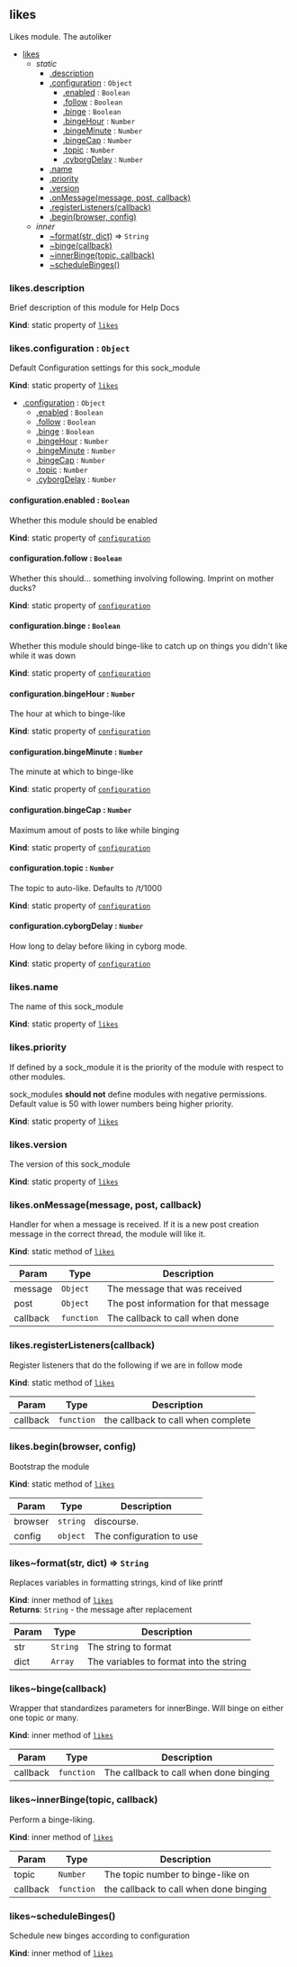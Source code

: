 <a name="module_likes"></a>
## likes
Likes module. The  autoliker


* [likes](#module_likes)
  * _static_
    * [.description](#module_likes.description)
    * [.configuration](#module_likes.configuration) : <code>Object</code>
      * [.enabled](#module_likes.configuration.enabled) : <code>Boolean</code>
      * [.follow](#module_likes.configuration.follow) : <code>Boolean</code>
      * [.binge](#module_likes.configuration.binge) : <code>Boolean</code>
      * [.bingeHour](#module_likes.configuration.bingeHour) : <code>Number</code>
      * [.bingeMinute](#module_likes.configuration.bingeMinute) : <code>Number</code>
      * [.bingeCap](#module_likes.configuration.bingeCap) : <code>Number</code>
      * [.topic](#module_likes.configuration.topic) : <code>Number</code>
      * [.cyborgDelay](#module_likes.configuration.cyborgDelay) : <code>Number</code>
    * [.name](#module_likes.name)
    * [.priority](#module_likes.priority)
    * [.version](#module_likes.version)
    * [.onMessage(message, post, callback)](#module_likes.onMessage)
    * [.registerListeners(callback)](#module_likes.registerListeners)
    * [.begin(browser, config)](#module_likes.begin)
  * _inner_
    * [~format(str, dict)](#module_likes..format) ⇒ <code>String</code>
    * [~binge(callback)](#module_likes..binge)
    * [~innerBinge(topic, callback)](#module_likes..innerBinge)
    * [~scheduleBinges()](#module_likes..scheduleBinges)

<a name="module_likes.description"></a>
### likes.description
Brief description of this module for Help Docs

**Kind**: static property of <code>[likes](#module_likes)</code>  
<a name="module_likes.configuration"></a>
### likes.configuration : <code>Object</code>
Default Configuration settings for this sock_module

**Kind**: static property of <code>[likes](#module_likes)</code>  

  * [.configuration](#module_likes.configuration) : <code>Object</code>
    * [.enabled](#module_likes.configuration.enabled) : <code>Boolean</code>
    * [.follow](#module_likes.configuration.follow) : <code>Boolean</code>
    * [.binge](#module_likes.configuration.binge) : <code>Boolean</code>
    * [.bingeHour](#module_likes.configuration.bingeHour) : <code>Number</code>
    * [.bingeMinute](#module_likes.configuration.bingeMinute) : <code>Number</code>
    * [.bingeCap](#module_likes.configuration.bingeCap) : <code>Number</code>
    * [.topic](#module_likes.configuration.topic) : <code>Number</code>
    * [.cyborgDelay](#module_likes.configuration.cyborgDelay) : <code>Number</code>

<a name="module_likes.configuration.enabled"></a>
#### configuration.enabled : <code>Boolean</code>
Whether this module should be enabled

**Kind**: static property of <code>[configuration](#module_likes.configuration)</code>  
<a name="module_likes.configuration.follow"></a>
#### configuration.follow : <code>Boolean</code>
Whether this should... something involving following. Imprint on mother ducks?

**Kind**: static property of <code>[configuration](#module_likes.configuration)</code>  
<a name="module_likes.configuration.binge"></a>
#### configuration.binge : <code>Boolean</code>
Whether this module should binge-like to catch up on things you didn't like while it was down

**Kind**: static property of <code>[configuration](#module_likes.configuration)</code>  
<a name="module_likes.configuration.bingeHour"></a>
#### configuration.bingeHour : <code>Number</code>
The hour at which to binge-like

**Kind**: static property of <code>[configuration](#module_likes.configuration)</code>  
<a name="module_likes.configuration.bingeMinute"></a>
#### configuration.bingeMinute : <code>Number</code>
The minute at which to binge-like

**Kind**: static property of <code>[configuration](#module_likes.configuration)</code>  
<a name="module_likes.configuration.bingeCap"></a>
#### configuration.bingeCap : <code>Number</code>
Maximum amout of posts to like while binging

**Kind**: static property of <code>[configuration](#module_likes.configuration)</code>  
<a name="module_likes.configuration.topic"></a>
#### configuration.topic : <code>Number</code>
The topic to auto-like. Defaults to /t/1000

**Kind**: static property of <code>[configuration](#module_likes.configuration)</code>  
<a name="module_likes.configuration.cyborgDelay"></a>
#### configuration.cyborgDelay : <code>Number</code>
How long to delay before liking in cyborg mode.

**Kind**: static property of <code>[configuration](#module_likes.configuration)</code>  
<a name="module_likes.name"></a>
### likes.name
The name of this sock_module

**Kind**: static property of <code>[likes](#module_likes)</code>  
<a name="module_likes.priority"></a>
### likes.priority
If defined by a sock_module it is the priority
of the module with respect to other modules.

sock_modules **should not** define modules with negative permissions.
Default value is 50 with lower numbers being higher priority.

**Kind**: static property of <code>[likes](#module_likes)</code>  
<a name="module_likes.version"></a>
### likes.version
The version of this sock_module

**Kind**: static property of <code>[likes](#module_likes)</code>  
<a name="module_likes.onMessage"></a>
### likes.onMessage(message, post, callback)
Handler for when a message is received. If it is a new post creation message in the correct thread, 
the module will like it.

**Kind**: static method of <code>[likes](#module_likes)</code>  

| Param | Type | Description |
| --- | --- | --- |
| message | <code>Object</code> | The message that was received |
| post | <code>Object</code> | The post information for that message |
| callback | <code>function</code> | The callback to call when done |

<a name="module_likes.registerListeners"></a>
### likes.registerListeners(callback)
Register listeners that do the following if we are in follow mode

**Kind**: static method of <code>[likes](#module_likes)</code>  

| Param | Type | Description |
| --- | --- | --- |
| callback | <code>function</code> | the callback to call when complete |

<a name="module_likes.begin"></a>
### likes.begin(browser, config)
Bootstrap the module

**Kind**: static method of <code>[likes](#module_likes)</code>  

| Param | Type | Description |
| --- | --- | --- |
| browser | <code>string</code> | discourse. |
| config | <code>object</code> | The configuration to use |

<a name="module_likes..format"></a>
### likes~format(str, dict) ⇒ <code>String</code>
Replaces variables in formatting strings, kind of like printf

**Kind**: inner method of <code>[likes](#module_likes)</code>  
**Returns**: <code>String</code> - the message after replacement  

| Param | Type | Description |
| --- | --- | --- |
| str | <code>String</code> | The string to format |
| dict | <code>Array</code> | The variables to format into the string |

<a name="module_likes..binge"></a>
### likes~binge(callback)
Wrapper that standardizes parameters for innerBinge. Will binge on either one topic or many.

**Kind**: inner method of <code>[likes](#module_likes)</code>  

| Param | Type | Description |
| --- | --- | --- |
| callback | <code>function</code> | The callback to call when done binging |

<a name="module_likes..innerBinge"></a>
### likes~innerBinge(topic, callback)
Perform a binge-liking.

**Kind**: inner method of <code>[likes](#module_likes)</code>  

| Param | Type | Description |
| --- | --- | --- |
| topic | <code>Number</code> | The topic number to binge-like on |
| callback | <code>function</code> | the callback to call when done binging |

<a name="module_likes..scheduleBinges"></a>
### likes~scheduleBinges()
Schedule new binges according to configuration

**Kind**: inner method of <code>[likes](#module_likes)</code>  
